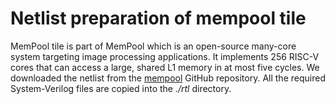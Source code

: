 # Netlist preparation of mempool tile 
MemPool tile is part of MemPool which is an open-source many-core system targeting image processing applications. It implements 256 RISC-V cores that can access a large, shared L1 memory in at most five cycles. We downloaded the netlist from the [mempool](https://github.com/pulp-platform/mempool) GitHub repository. All the required System-Verilog files are copied into the *./rtl* directory.